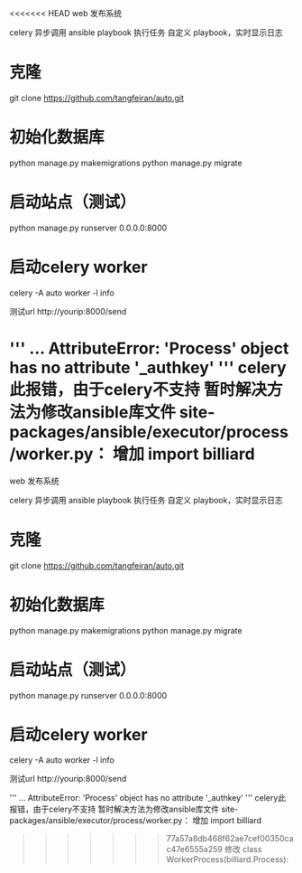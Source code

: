 <<<<<<< HEAD
web 发布系统

celery 异步调用 ansible playbook 执行任务
自定义 playbook，实时显示日志

# 克隆
git clone https://github.com/tangfeiran/auto.git

# 初始化数据库
python manage.py makemigrations
python manage.py migrate

# 启动站点（测试）
python manage.py runserver 0.0.0.0:8000

# 启动celery worker
celery -A auto worker -l info

测试url http://yourip:8000/send

'''
...
AttributeError: 'Process' object has no attribute '_authkey'
'''
celery此报错，由于celery不支持
暂时解决方法为修改ansible库文件 site-packages/ansible/executor/process/worker.py：
增加 import billiard
=======
web 发布系统

celery 异步调用 ansible playbook 执行任务
自定义 playbook，实时显示日志

# 克隆
git clone https://github.com/tangfeiran/auto.git

# 初始化数据库
python manage.py makemigrations
python manage.py migrate

# 启动站点（测试）
python manage.py runserver 0.0.0.0:8000

# 启动celery worker
celery -A auto worker -l info

测试url http://yourip:8000/send

'''
...
AttributeError: 'Process' object has no attribute '_authkey'
'''
celery此报错，由于celery不支持
暂时解决方法为修改ansible库文件 site-packages/ansible/executor/process/worker.py：
增加 import billiard
>>>>>>> 77a57a8db468f62ae7cef00350cac47e6555a259
修改 class WorkerProcess(billiard.Process):